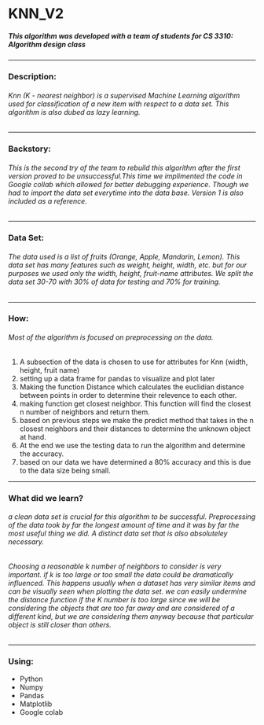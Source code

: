 # KNN_V2 
##### This algorithm was developed with a team of students for CS 3310: Algorithm design class
---
### Description:
###### Knn (K - nearest neighbor) is a supervised Machine Learning algorithm used for classification of a new item with respect to a data set. This algorithm is also dubed as lazy learning.
---
### Backstory:
###### This is the second try of the team to rebuild this algorithm after the first version proved to be unsuccessful.This time we implimented the code in Google collab which allowed for better debugging experience. Though we had to import the data set everytime into the data base. Version 1 is also included as a reference.
---
### Data Set:
###### The data used is a list of fruits (Orange, Apple, Mandarin, Lemon). This data set has many features such as weight, height, width, etc. but for our purposes we used only the width, height, fruit-name attributes. We split the data set 30-70 with 30% of data for testing and 70% for training.
---
### How:
###### Most of the algorithm is focused on preprocessing on the data.
1. A subsection of the data is chosen to use for attributes for Knn (width, height, fruit name)
2. setting up a data frame for pandas to visualize and plot later
3. Making the function Distance which calculates the euclidian distance between points in order to determine their relevence to each other.
4. making function get closest neighbor. This function will find the closest n number of neighbors and return them.
5. based on previous steps we make the predict method that takes in the n closest neighbors and their distances to determine the unknown object at hand.
6. At the end we use the testing data to run the algorithm and determine the accuracy.
7. based on our data we have determined a 80% accuracy and this is due to the data size being small.
---
### What did we learn?
###### a clean data set is crucial for this algorithm to be successful. Preprocessing of the data took by far the longest amount of time and it was by far the most useful thing we did. A distinct data set that is also absoluteley necessary.
###### Choosing a reasonable k number of neighbors to consider is very important. if k is too large or too small the data could be dramatically influenced. This happens usually when a dataset has very similar items and can be visually seen when plotting the data set. we can easily undermine the distance function if the K number is too large since we will be considering the objects that are too far away and are considered of a different kind, but we are considering them anyway because that particular object is still closer than others.
---
### Using: 
* Python
* Numpy
* Pandas
* Matplotlib
* Google colab

